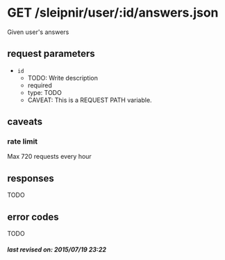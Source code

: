 # GET /sleipnir/user/:id/answers.json

Given user's answers

## request parameters

- `id`
  - TODO: Write description
  - required
  - type: TODO
  - CAVEAT: This is a REQUEST PATH variable.

## caveats

### rate limit

Max 720 requests every hour

## responses

TODO

## error codes

TODO

##### last revised on: 2015/07/19 23:22
